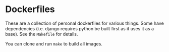# Dockerfiles
These are a collection of personal dockerfiles for various things.  Some have dependencies (i.e. django requires python be built first as it uses it as a base).  See the `Makefile` for details.

You can clone and run `make` to build all images.
